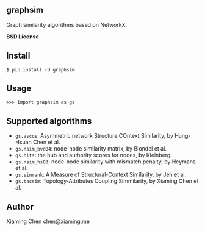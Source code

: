 graphsim
--------

Graph similarity algorithms based on NetworkX.

**BSD License**


Install
-------

    $ pip install -U graphsim


Usage
-----

    >>> import graphsim as gs


Supported algorithms
--------------------

* `gs.ascos`: Asymmetric network Structure COntext Similarity, by Hung-Hsuan Chen et al.
* `gs.nsim_bvd04`: node-node similarity matrix, by Blondel et al.
* `gs.hits`: the hub and authority scores for nodes, by Kleinberg.
* `gs.nsim_hs03`: node-node similarity with mismatch penalty, by Heymans et al.
* `gs.simrank`: A Measure of Structural-Context Similarity, by Jeh et al.
* `gs.tacsim`: Topology-Attributes Coupling Simmilarity, by Xiaming Chen et al.


Author
------

Xiaming Chen <chen@xiaming.me>